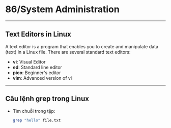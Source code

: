 ﻿# 86/System Administration

---

## Text Editors in Linux

A text editor is a program that enables you to create and manipulate data (text) in a Linux file. There are several standard text editors:

- **vi**: Visual Editor
- **ed**: Standard line editor
- **pico**: Beginner's editor
- **vim**: Advanced version of vi

---

## Câu lệnh grep trong Linux

- Tìm chuỗi trong tệp:
  ```bash
  grep "hello" file.txt
